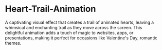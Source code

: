# Heart-Trail-Animation
A captivating visual effect that creates a trail of animated hearts, leaving a whimsical and enchanting trail as they move across the screen. This delightful animation adds a touch of magic to websites, apps, or presentations, making it perfect for occasions like Valentine's Day, romantic themes.
